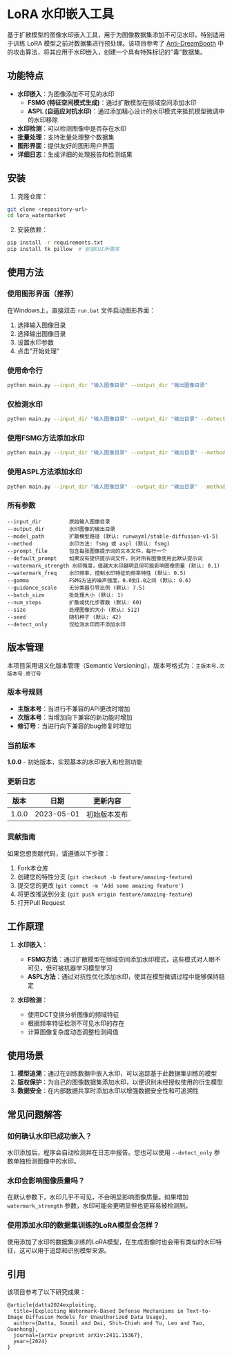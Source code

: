 # LoRA 水印嵌入工具

基于扩散模型的图像水印嵌入工具，用于为图像数据集添加不可见水印，特别适用于训练 LoRA 模型之前对数据集进行预处理。该项目参考了 [Anti-DreamBooth](https://github.com/VinAIResearch/Anti-DreamBooth) 中的攻击算法，将其应用于水印嵌入，创建一个具有特殊标记的"毒"数据集。

## 功能特点

- **水印嵌入**：为图像添加不可见的水印
  - **FSMG (特征空间模式生成)**：通过扩散模型在频域空间添加水印
  - **ASPL (自适应对抗水印)**：通过添加精心设计的水印模式来抵抗模型微调中的水印移除
- **水印检测**：可以检测图像中是否存在水印
- **批量处理**：支持批量处理整个数据集
- **图形界面**：提供友好的图形用户界面
- **详细日志**：生成详细的处理报告和检测结果

## 安装

1. 克隆仓库：

```bash
git clone <repository-url>
cd lora_watermarket
```

2. 安装依赖：

```bash
pip install -r requirements.txt
pip install tk pillow  # 安装GUI所需库
```

## 使用方法

### 使用图形界面（推荐）

在Windows上，直接双击 `run.bat` 文件启动图形界面：

1. 选择输入图像目录
2. 选择输出图像目录
3. 设置水印参数
4. 点击"开始处理"

### 使用命令行

```bash
python main.py --input_dir "输入图像目录" --output_dir "输出图像目录"
```

### 仅检测水印

```bash
python main.py --input_dir "输入图像目录" --output_dir "输出目录" --detect_only
```

### 使用FSMG方法添加水印

```bash
python main.py --input_dir "输入图像目录" --output_dir "输出目录" --method fsmg --watermark_strength 0.1 --gamma 0.6
```

### 使用ASPL方法添加水印

```bash
python main.py --input_dir "输入图像目录" --output_dir "输出目录" --method aspl --watermark_strength 0.1
```

### 所有参数

```
--input_dir         原始输入图像目录
--output_dir        水印图像的输出目录
--model_path        扩散模型路径 (默认: runwayml/stable-diffusion-v1-5)
--method            水印方法: fsmg 或 aspl (默认: fsmg)
--prompt_file       包含每张图像提示词的文本文件，每行一个
--default_prompt    如果没有提供提示词文件，则对所有图像使用此默认提示词
--watermark_strength 水印强度，值越大水印越明显但可能影响图像质量 (默认: 0.1)
--watermark_freq    水印频率，控制水印特征的频率特性 (默认: 0.5)
--gamma             FSMG方法的噪声强度，0.0到1.0之间 (默认: 0.6)
--guidance_scale    无分类器引导比例 (默认: 7.5)
--batch_size        批处理大小 (默认: 1)
--num_steps         扩散或优化步骤数 (默认: 60)
--size              处理图像的大小 (默认: 512)
--seed              随机种子 (默认: 42)
--detect_only       仅检测水印而不添加水印
```

## 版本管理

本项目采用语义化版本管理（Semantic Versioning），版本号格式为：`主版本号.次版本号.修订号`

### 版本号规则

- **主版本号**：当进行不兼容的API更改时增加
- **次版本号**：当增加向下兼容的新功能时增加
- **修订号**：当进行向下兼容的bug修复时增加

### 当前版本

**1.0.0** - 初始版本，实现基本的水印嵌入和检测功能

### 更新日志

| 版本  | 日期       | 更新内容                          |
|-------|------------|-----------------------------------|
| 1.0.0 | 2023-05-01 | 初始版本发布                      |

### 贡献指南

如果您想贡献代码，请遵循以下步骤：

1. Fork本仓库
2. 创建您的特性分支 (`git checkout -b feature/amazing-feature`)
3. 提交您的更改 (`git commit -m 'Add some amazing feature'`)
4. 将更改推送到分支 (`git push origin feature/amazing-feature`)
5. 打开Pull Request

## 工作原理

1. **水印嵌入**：
   - **FSMG方法**：通过扩散模型在频域空间添加水印模式，这些模式对人眼不可见，但可被机器学习模型学习
   - **ASPL方法**：通过对抗性优化添加水印，使其在模型微调过程中能够保持稳定

2. **水印检测**：
   - 使用DCT变换分析图像的频域特征
   - 根据频率特征检测不可见水印的存在
   - 计算图像复杂度动态调整检测阈值

## 使用场景

1. **模型追溯**：通过在训练数据中嵌入水印，可以追踪基于此数据集训练的模型
2. **版权保护**：为自己的图像数据集添加水印，以便识别未经授权使用的衍生模型
3. **数据安全**：在内部数据共享时添加水印以增强数据安全性和可追溯性

## 常见问题解答

### 如何确认水印已成功嵌入？

水印添加后，程序会自动检测并在日志中报告。您也可以使用 `--detect_only` 参数单独检测图像中的水印。

### 水印会影响图像质量吗？

在默认参数下，水印几乎不可见，不会明显影响图像质量。如果增加 `watermark_strength` 参数，水印可能会更明显但也更容易被检测到。

### 使用添加水印的数据集训练的LoRA模型会怎样？

使用添加了水印的数据集训练的LoRA模型，在生成图像时也会带有类似的水印特征，这可以用于追踪和识别模型来源。

## 引用

该项目参考了以下研究成果：

```
@article{datta2024exploiting,
  title={Exploiting Watermark-Based Defense Mechanisms in Text-to-Image Diffusion Models for Unauthorized Data Usage},
  author={Datta, Soumil and Dai, Shih-Chieh and Yu, Leo and Tao, Guanhong},
  journal={arXiv preprint arXiv:2411.15367},
  year={2024}
}
``` 